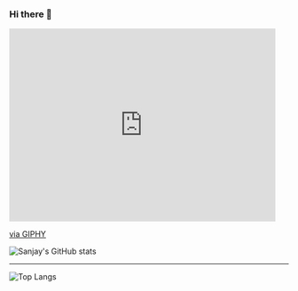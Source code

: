 ### Hi there 👋





<iframe src="https://giphy.com/embed/VzGQrj8sLH4GLcSiG1" width="480" height="348" frameBorder="0" class="giphy-embed" allowFullScreen></iframe><p><a href="https://giphy.com/gifs/giphydiscovery-dogs-VzGQrj8sLH4GLcSiG1">via GIPHY</a></p>





![Sanjay's GitHub stats](https://github-readme-stats.vercel.app/api?username=sanjay-xdr&show_icons=true&theme=dark)

<hr>

![Top Langs](https://github-readme-stats.vercel.app/api/top-langs/?username=sanjay-xdr)

<!--
**sanjay-xdr/sanjay-xdr** is a ✨ _special_ ✨ repository because its `README.md` (this file) appears on your GitHub profile.

Here are some ideas to get you started:

- 🔭 I’m currently working on ...
- 🌱 I’m currently learning ...
- 👯 I’m looking to collaborate on ...
- 🤔 I’m looking for help with ...
- 💬 Ask me about ...
- 📫 How to reach me: ...
- 😄 Pronouns: ...
- ⚡ Fun fact: ...
-->
